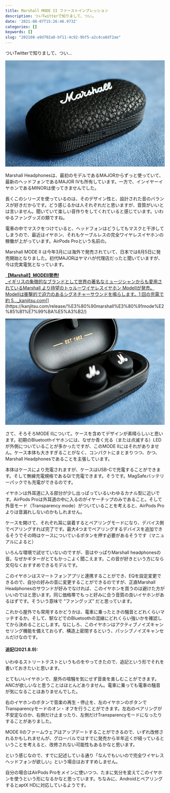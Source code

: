 ```yaml
---
title: Marshall MODE II ファーストインプレッション
description: ついTwitterで知りまして、つい…
date: '2021-08-07T15:26:46.973Z'
categories: []
keywords: []
slug: "202108-a9d702a0-bf11-4c92-9bf5-a2c4ca8df2ae"
---
```

ついTwitterで知りまして、つい…

![](1__OelAHXo__YwHn6Ax2eUf__YA.jpeg)

Marshall Headphonesは、最初のモデルであるMAJORからずっと使っていて、最新のヘッドフォンであるMAJOR IVも所有しています。一方で、インイヤーイヤホンであるMINORは使ってきませんでした。

長くこのシリーズを使っているのは、そのデザイン性と、設計された音のバランスが好きだからです。どう感じるかは人それぞれだと思いますが、音質がいいとは言いません。聞いていて楽しい音作りをしてくれていると感じています。いわゆるファングッズの類ですね。

電車の中でマスクをつけていると、ヘッドフォンはどうしてもマスクと干渉してしまうので、最近はイヤホン、それもケーブルレスの完全ワイヤレスイヤホンの稼働が上がっています。AirPods Proという名前の。

Marshall MODE II は今年3月には海外で発売されていて、日本では8月5日に発売開始となりました。初代MAJORはヤマハが代理店だったと聞いていますが、今は完実電気となっています。

[**【Marshall】MODEⅡ発売!**  
_イギリスの象徴的なブランドとして世界の著名なミュージシャンからも愛用されているMarshall より待望のトゥルーワイヤレスイヤホン ModeⅡが発売。ModeⅡは衝撃的で迫力のあるシグネチャーサウンドを鳴らします。1 回の充電で約 5…_kanjitsu.com](https://kanjitsu.com/release/%E3%80%90marshall%E3%80%91mode%E2%85%B1%E7%99%BA%E5%A3%B2/ "https://kanjitsu.com/release/%E3%80%90marshall%E3%80%91mode%E2%85%B1%E7%99%BA%E5%A3%B2/")[](https://kanjitsu.com/release/%E3%80%90marshall%E3%80%91mode%E2%85%B1%E7%99%BA%E5%A3%B2/)

![](1__VtiQ7mPxF1Wz2eKJJ8H6jQ.jpeg)

さて、そろそろMODE IIについて。ケースを含めてデザインが素晴らしいと思います。初期のBluetoothイヤホンには、なぜか青く光る（または点滅する）LEDが外側についていることが多かったですが、このMODE IIにはそれがありません。ケース本体も大きすぎることがなく、コンパクトにまとまりつつ、かつ、Marshall Headphonesであることを主張しています。

本体はケースにより充電されますが、ケースはUSB-Cで充電することができます。そして無線充電規格であるQiで充電できます。そうです。MagSafeバッテリーパックでも充電ができるのです。

イヤホンは外耳道に入る部分が少し出っぱっているいわゆるカナル型に近いです。AirPods Proは外耳道の中に入るのがイヤーチップのみであること。そして外音モード（Transparency mode）がついていることを考えると、AirPods Proよりは音漏れしないのかもしれません。

ケースを開けて、それぞれ耳に装着するとペアリングモードになり、デバイス側でペアリングすれば完了です。最大4つまでペアリングするデバイスを追加できるそうでその時はケースについているボタンを押す必要があるそうです（マニュアルによると）

いろんな環境で試せていないのですが、音はやっぱりMarshall headphonesの音。なぜかギターがとてもかっこよく聞こえます。この音が好きという方になら文句なくおすすめできるモデルです。

このイヤホンはスマートフォンアプリと連携することができ、EQを設定変更できるので、自分の好みの音に変更することができるのですが、正直Marshall Headphonesのサウンドが好みでなければ、このイヤホンを買うのは避けた方がいいのではと思います。同じ価格帯でもっと好みに合う音質の良いイヤホンがあるはずです。そういう意味で “ファングッズ” だと思っています。

これから屋外でも常用するかどうかは、電車に乗ったときの騒音とどれくらいマッチするか。そして、駅などでのBluetoothの混線にどれくらい強いかを確認してから決めることにします。なにしろ、このイヤホンはアクティブノイズキャンセリング機能を備えておらず、構造上密閉するという、パッシブノイズキャンセルだけなのです。

#### 追記(2021.8.9):

いわゆるストリートテストというものをやってきたので、追記という形でそれを書いておきたいと思います。

とてもいいイヤホンで、屋外の喧騒を気にせず音楽を楽しむことができます。ANCが欲しいなと思うことはほとんどありません。電車に乗っても電車の騒音が気になることはありませんでした。

右のイヤホンのボタンで音楽の再生・停止を、左のイヤホンのボタンでTransparencyモードのオン・オフを行うことができます。左右のペアリングが不安定なのか、右側だけ止まったり、左側だけTransparencyモードになったりすることがありました。

MODE IIのファームウェアはアップデートすることができるので、いずれ改修されるかもしれませんが、グローバルではすでに発売から半年近くが経っているということを考えると、改修されない可能性もあるかなと思います。

という感じなので、すでに記述している通り「なんでもいいので完全ワイヤレスヘッドフォンが欲しい」という場合はおすすめしません。

自分の場合はAirPods Proをメインに使いつつ、たまに気分を変えてこのイヤホンを使うという形になるかなと思っています。ちなみに、AndroidとペアリングするとaptX HDに対応しているようです。